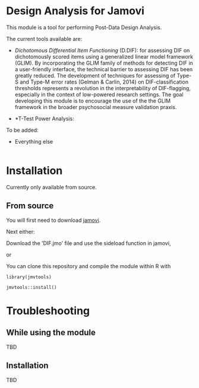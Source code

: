 # Design Analysis for Jamovi

This module is a tool for performing Post-Data Design Analysis.

The current tools available are:

- *Dichotomous Differential Item Functioning* (D.DIF): for assessing DIF on dichotomously scored items using a generalized linear model framework (GLIM). By incorporating the GLIM family of methods for detecting DIF in a user-friendly interface, the technical barrier to assessing DIF has been greatly reduced. The development of techniques for assessing of Type-S and Type-M error rates (Gelman & Carlin, 2014) on DIF-classification thresholds represents a revolution in the interpretability of DIF-flagging, especially in the context of low-powered research settings. The goal developing this module is to encourage the use of the the GLIM framework in the broader psychosocial measure validation praxis.

- *T-Test Power Analysis:

To be added:

- Everything else

<img src="docs/i1.png" class="img-responsive" alt="">


# Installation

Currently only available from source.

## From source

You will first need to download [jamovi](https://www.jamovi.org/download.html). 

Next either:

Download the 'DIF.jmo' file and use the sideload function in jamovi, 

or

You can clone this repository and compile the module within R with 

```
library(jmvtools)

jmvtools::install()

```

# Troubleshooting

## While using the module

TBD


## Installation

TBD
